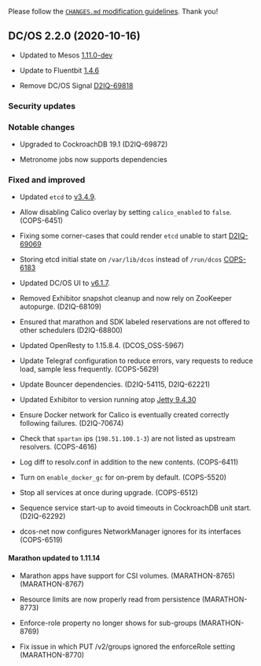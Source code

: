 Please follow the [`CHANGES.md` modification guidelines](https://github.com/dcos/dcos/wiki/CHANGES.md-guidelines). Thank you!

## DC/OS 2.2.0 (2020-10-16)

* Updated to Mesos [1.11.0-dev](https://github.com/apache/mesos/blob/d4678d33b223fec5d48007f8246f1ed1cda5e90d/CHANGELOG)

* Update to Fluentbit [1.4.6](https://docs.fluentbit.io/manual/installation/upgrade-notes)

* Remove DC/OS Signal [D2IQ-69818](https://jira.d2iq.com/browse/D2IQ-69818)


### Security updates


### Notable changes

* Upgraded to CockroachDB 19.1 (D2IQ-69872)

* Metronome jobs now supports dependencies

### Fixed and improved

* Updated `etcd` to [v3.4.9](https://github.com/etcd-io/etcd/releases/tag/v3.4.9).

* Allow disabling Calico overlay by setting `calico_enabled` to `false`. (COPS-6451)

* Fixing some corner-cases that could render `etcd` unable to start [D2IQ-69069](https://jira.d2iq.com/browse/D2IQ-69069)

* Storing etcd initial state on `/var/lib/dcos` instead of `/run/dcos` [COPS-6183](https://jira.d2iq.com/browse/COPS-6183)

* Updated DC/OS UI to [v6.1.7](https://github.com/dcos/dcos-ui/releases/tag/v6.1.7).

* Removed Exhibitor snapshot cleanup and now rely on ZooKeeper autopurge. (D2IQ-68109)

* Ensured that marathon and SDK labeled reservations are not offered to other schedulers (D2IQ-68800)

* Updated OpenResty to 1.15.8.4. (DCOS_OSS-5967)

* Update Telegraf configuration to reduce errors, vary requests to reduce load, sample less frequently. (COPS-5629)

* Update Bouncer dependencies. (D2IQ-54115, D2IQ-62221)

* Updated Exhibitor to version running atop [Jetty 9.4.30](https://github.com/dcos/exhibitor/commit/e6e232e1)

* Ensure Docker network for Calico is eventually created correctly following failures. (D2IQ-70674)

* Check that `spartan` ips (`198.51.100.1-3`) are not listed as upstream resolvers. (COPS-4616)

* Log diff to resolv.conf in addition to the new contents. (COPS-6411)

* Turn on `enable_docker_gc` for on-prem by default. (COPS-5520)

* Stop all services at once during upgrade. (COPS-6512)

* Sequence service start-up to avoid timeouts in CockroachDB unit start. (D2IQ-62292)

* dcos-net now configures NetworkManager ignores for its interfaces (COPS-6519)

#### Marathon updated to 1.11.14

* Marathon apps have support for CSI volumes. (MARATHON-8765) (MARATHON-8767)

* Resource limits are now properly read from persistence (MARATHON-8773)

* Enforce-role property no longer shows for sub-groups (MARATHON-8769)

* Fix issue in which PUT /v2/groups ignored the enforceRole setting (MARATHON-8770)
